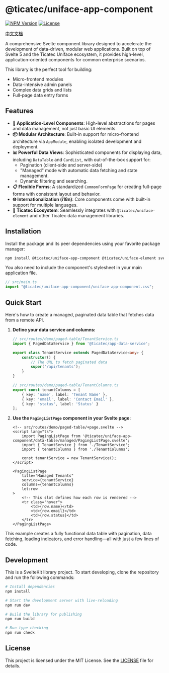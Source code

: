 # @ticatec/uniface-app-component

[![NPM Version](https://img.shields.io/npm/v/@ticatec/uniface-app-component.svg)](https://www.npmjs.com/package/@ticatec/uniface-app-component)
[![License](https://img.shields.io/npm/l/@ticatec/uniface-app-component.svg)](LICENSE)

[中文文档](./README-CN.md)

A comprehensive Svelte component library designed to accelerate the development of data-driven, modular web applications. Built on top of Svelte 5 and the Ticatec Uniface ecosystem, it provides high-level, application-oriented components for common enterprise scenarios.

This library is the perfect tool for building:
- Micro-frontend modules
- Data-intensive admin panels
- Complex data grids and lists
- Full-page data entry forms

## Features

- **🚀 Application-Level Components**: High-level abstractions for pages and data management, not just basic UI elements.
- **📦 Modular Architecture**: Built-in support for micro-frontend architecture via `AppModule`, enabling isolated development and deployment.
- **📊 Powerful Data Views**: Sophisticated components for displaying data, including `DataTable` and `CardList`, with out-of-the-box support for:
    - Pagination (client-side and server-side)
    - "Managed" mode with automatic data fetching and state management.
    - Dynamic filtering and searching.
- **📋 Flexible Forms**: A standardized `CommonFormPage` for creating full-page forms with consistent layout and behavior.
- **🌐 Internationalization (i18n)**: Core components come with built-in support for multiple languages.
- **🎨 Ticatec Ecosystem**: Seamlessly integrates with `@ticatec/uniface-element` and other Ticatec data management libraries.

## Installation

Install the package and its peer dependencies using your favorite package manager:

```bash
npm install @ticatec/uniface-app-component @ticatec/uniface-element svelte
```

You also need to include the component's stylesheet in your main application file.

```ts
// src/main.ts
import "@ticatec/uniface-app-component/uniface-app-component.css";
```

## Quick Start

Here's how to create a managed, paginated data table that fetches data from a remote API.

1.  **Define your data service and columns:**

    ```ts
    // src/routes/demo/paged-table/TenantService.ts
    import { PagedDataService } from '@ticatec/app-data-service';

    export class TenantService extends PagedDataService<any> {
        constructor() {
            // The URL to fetch paginated data
            super('/api/tenants');
        }
    }

    // src/routes/demo/paged-table/TenantColumns.ts
    export const tenantColumns = [
        { key: 'name', label: 'Tenant Name' },
        { key: 'email', label: 'Contact Email' },
        { key: 'status', label: 'Status' }
    ];
    ```

2.  **Use the `PagingListPage` component in your Svelte page:**

    ```svelte
    <!-- src/routes/demo/paged-table/+page.svelte -->
    <script lang="ts">
        import PagingListPage from '@ticatec/uniface-app-component/data-table/managed/PagingListPage.svelte';
        import { TenantService } from './TenantService';
        import { tenantColumns } from './TenantColumns';

        const tenantService = new TenantService();
    </script>

    <PagingListPage
        title="Managed Tenants"
        service={tenantService}
        columns={tenantColumns}
        let:row
    >
        <!-- This slot defines how each row is rendered -->
        <tr class="hover">
            <td>{row.name}</td>
            <td>{row.email}</td>
            <td>{row.status}</td>
        </tr>
    </PagingListPage>
    ```

This example creates a fully functional data table with pagination, data fetching, loading indicators, and error handling—all with just a few lines of code.

## Development

This is a SvelteKit library project. To start developing, clone the repository and run the following commands:

```bash
# Install dependencies
npm install

# Start the development server with live-reloading
npm run dev

# Build the library for publishing
npm run build

# Run type checking
npm run check
```

## License

This project is licensed under the MIT License. See the [LICENSE](LICENSE) file for details.